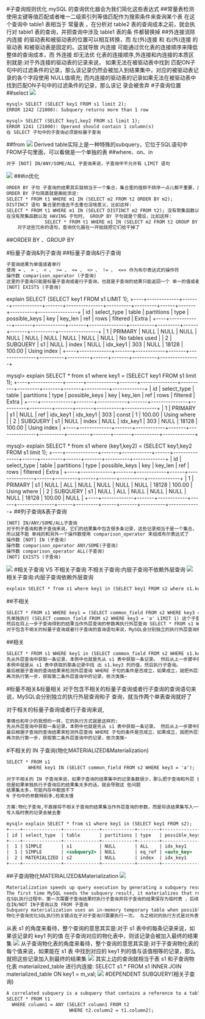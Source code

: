 #子查询规则优化
mySQL 的查询优化器会为我们简化这些表达式
##常量表检测
使用主键等值匹配或者唯一二级索引列等值匹配作为搜索条件来查询某个表
在这个查询中 table1 表相当于 常量表 ，在分析对 table2 表的查询成本之前，就会执行对 table1 表的查询，并把查询中涉及 table1 表的条
件都替换掉
##外连接消除
内连接 的驱动表和被驱动表的位置可以相互转换，而 左(外)连接 和 右(外)连接 的驱动表 和被驱动表是固定的。这就导致 内连接 
可能通过优化表的连接顺序来降低整体的查询成本，而 外连接 却无法优 化表的连接顺序,外连接和内连接的本质区别就是:对于外连接的驱动表的记录来说，
如果无法在被驱动表中找到 匹配ON子句中的过滤条件的记录，那么该记录仍然会被加入到结果集中，对应的被驱动表记录的各个字段使用 NULL值填充;
而内连接的驱动表的记录如果无法在被驱动表中找到匹配ON子句中的过滤条件的记录，那么该记 录会被舍弃
#子查询位置
##select
![](.z_3_mysql_查询优化_04_子查询优化_规则优化_MATERIALIZED物化表_semijoin_in_不相关子查询_相关子查询_images/91634d6f.png)
```asp
mysql> SELECT (SELECT key1 FROM s1 limit 2);
ERROR 1242 (21000): Subquery returns more than 1 row

mysql> SELECT (SELECT key1,key2 FROM s1 limit 1);
ERROR 1241 (21000): Operand should contain 1 column(s)
在 SELECT 子句中的子查询必须是标量子查询

```
##from
![](.z_3_mysql_查询优化_04_子查询优化_规则优化_MATERIALIZED物化表_semijoin_in_不相关子查询_相关子查询_images/82bab66a.png)
Derived table实际上是一种特殊的subquery，它位于SQL语句中FROM子句里面，可以看做是一个单独的表
##where、on、in
```asp
对于 [NOT] IN/ANY/SOME/ALL 子查询来说，子查询中不允许有 LIMIT 语句
```
![](.z_3_mysql_查询优化_04_子查询优化_规则优化_MATERIALIZED物化表_semijoin_in_不相关子查询_相关子查询_images/c6d30cbb.png)
###in优化
```asp
ORDER BY 子句 子查询的结果其实就相当于一个集合，集合里的值排不排序一点儿都不重要，比如下边这个语句中的
ORDER BY 子句简直就是画蛇添足:
SELECT * FROM t1 WHERE m1 IN (SELECT m2 FROM t2 ORDER BY m2);
DISTINCT 语句 集合里的值去不去重也没啥意义，比如这样:
SELECT * FROM t1 WHERE m1 IN (SELECT DISTINCT m2 FROM t2); 没有聚集函数以及 HAVING 子句的 GROUP BY 子句。
在没有聚集函数以及 HAVING 子句时， GROUP BY 子句就是个摆设，比如这样:
              SELECT * FROM t1 WHERE m1 IN (SELECT m2 FROM t2 GROUP BY m2);
    对于这些冗余的语句，查询优化器在一开始就把它们给干掉了
```
##ORDER BY 、GROUP BY 

#标量子查询&列子查询
##标量子查询&行子查询
```asp
子查询结果为单值或者单行
使用 = 、 > 、 < 、 >= 、 <= 、 <> 、 != 、 <=> 作为布尔表达式的操作符
操作数 comparison_operator (子查询)
这里的子查询只能是标量子查询或者行子查询，也就是子查询的结果只能返回一个 单一的值或者只能是一条记录
[NOT] EXISTS (子查询)
```

explain SELECT (SELECT key1 FROM s1 LIMIT 1);
+----+-------------+-------+------------+-------+---------------+----------+---------+------+-------+----------+----------------+
| id | select_type | table | partitions | type  | possible_keys | key      | key_len | ref  | rows  | filtered | Extra          |
+----+-------------+-------+------------+-------+---------------+----------+---------+------+-------+----------+----------------+
|  1 | PRIMARY     | NULL  | NULL       | NULL  | NULL          | NULL     | NULL    | NULL |  NULL |     NULL | No tables used |
|  2 | SUBQUERY    | s1    | NULL       | index | NULL          | idx_key1 | 303     | NULL | 18128 |   100.00 | Using index    |
+----+-------------+-------+------------+-------+---------------+----------+---------+------+-------+----------+----------------+

mysql> explain SELECT * from s1 where key1 = (SELECT key1 FROM s1 limit 1);
+----+-------------+-------+------------+-------+---------------+----------+---------+-------+-------+----------+-------------+
| id | select_type | table | partitions | type  | possible_keys | key      | key_len | ref   | rows  | filtered | Extra       |
+----+-------------+-------+------------+-------+---------------+----------+---------+-------+-------+----------+-------------+
|  1 | PRIMARY     | s1    | NULL       | ref   | idx_key1      | idx_key1 | 303     | const |     1 |   100.00 | Using where |
|  2 | SUBQUERY    | s1    | NULL       | index | NULL          | idx_key1 | 303     | NULL  | 18128 |   100.00 | Using index |
+----+-------------+-------+------------+-------+---------------+----------+---------+-------+-------+----------+-------------+

mysql> explain SELECT * from s1 where (key1,key2) = (SELECT key1,key2 FROM s1 limit 1);
+----+-------------+-------+------------+------+---------------+------+---------+------+-------+----------+-------------+
| id | select_type | table | partitions | type | possible_keys | key  | key_len | ref  | rows  | filtered | Extra       |
+----+-------------+-------+------------+------+---------------+------+---------+------+-------+----------+-------------+
|  1 | PRIMARY     | s1    | NULL       | ALL  | NULL          | NULL | NULL    | NULL | 18128 |   100.00 | Using where |
|  2 | SUBQUERY    | s1    | NULL       | ALL  | NULL          | NULL | NULL    | NULL | 18128 |   100.00 | NULL        |
+----+-------------+-------+------------+------+---------------+------+---------+------+-------+----------+-------------+
##列子查询&表子查询
```asp
[NOT] IN/ANY/SOME/ALL子查询
对于列子查询和表子查询来说，它们的结果集中包含很多条记录，这些记录相当于是一个集合，
所以就不能 单纯的和另外一个操作数使用 comparison_operator 来组成布尔表达式了
操作数 [NOT] IN (子查询)
操作数 comparison_operator ANY/SOME(子查询)
操作数 comparison_operator ALL(子查询)
[NOT] EXISTS (子查询)
```
![](.z_3_mysql_查询优化_04_子查询优化_规则优化_MATERIALIZED物化表_semijoin_in_不相关子查询_相关子查询_images/97c9b7c1.png)
#相关子查询 VS 不相关子查询
不相关子查询:内层子查询不依赖外层查询
![](.z_3_mysql_查询优化_04_子查询优化_规则优化_MATERIALIZED物化表_semijoin_in_不相关子查询_相关子查询_images/97c9b7c1.png)
相关子查询:内层子查询依赖外层查询
```asp
explain SELECT * from s1 where key1 in (SELECT key1 FROM s2 where s1.key2=s2.key3);
```
##不相关
```asp
SELECT * FROM s1 WHERE key1 = (SELECT common_field FROM s2 WHERE key3 = 'a' LIMIT 1);
先单独执行 (SELECT common_field FROM s2 WHERE key3 = 'a' LIMIT 1) 这个子查询。 
然后在将上一步子查询得到的结果当作外层查询的参数再执行外层查询 SELECT * FROM s1 WHERE key1 = ... 。
对于包含不相关的标量子查询或者行子查询的查询语句来说，MySQL会分别独立的执行外层查询和子 查询，就当作两个单表查询就好了
```
##相关
```asp
SELECT * FROM s1 WHERE key1 in (SELECT common_field FROM s2 WHERE s1.key3 = s2.key3 LIMIT 1);
先从外层查询中获取一条记录，本例中也就是先从 s1 表中获取一条记录。 然后从上一步骤中获取的那条记录中找出子查询中涉及到的值，
本例中就是从 s1 表中获取的那条记录中找 出 s1.key3 列的值，然后执行子查询。
最后根据子查询的查询结果来检测外层查询 WHERE 子句的条件是否成立，如果成立，就把外层查询的那条记 录加入到结果集，否则就丢弃。
再次执行第一步，获取第二条外层查询中的记录，依次类推~
```
#标量不相关&标量相关
对于包含不相关的标量子查询或者行子查询的查询语句来说，MySQL会分别独立的执行外层查询和子 查询，就当作两个单表查询就好了

对于相关的标量子查询或者行子查询来说,
```asp
事情也和年少的我想的一样，它的执行方式就是这样的:
先从外层查询中获取一条记录，本例中也就是先从 s1 表中获取一条记录。 然后从上一步骤中获取的那条记录中找出子查询中涉及到的值，本例中就是从 s1 表中获取的那条记录中找 出 s1.key3 列的值，然后执行子查询。
最后根据子查询的查询结果来检测外层查询 WHERE 子句的条件是否成立，如果成立，就把外层查询的那条记 录加入到结果集，否则就丢弃。
再次执行第一步，获取第二条外层查询中的记录，依次类推~

```
#不相关的 IN 子查询(物化MATERIALIZED&Materialization)
```asp
SELECT * FROM s1
        WHERE key1 IN (SELECT common_field FROM s2 WHERE key3 = 'a');
        
对于不相关的 IN 子查询来说，如果子查询的结果集中的记录条数很少，那么把子查询和外层 查询分别看成两个单独的单表查询效率还是蛮高的，
但是如果单独执行子查询后的结果集太多的话，就会导致这 些问题
结果集太多，可能内存中都放不下
N 子句中的参数特别多,检索太慢
```
```asp
方案:物化子查询,不直接将不相关子查询的结果集当作外层查询的参数，而是将该结果集写入一个临时表里
写入临时表的记录会被去重
```
```asp
mysql> explain SELECT * from s1 where key1 in (SELECT key1 FROM s2);
+----+--------------+-------------+------------+--------+---------------+------------+---------+----------------+-------+----------+-------------+
| id | select_type  | table       | partitions | type   | possible_keys | key        | key_len | ref            | rows  | filtered | Extra       |
+----+--------------+-------------+------------+--------+---------------+------------+---------+----------------+-------+----------+-------------+
|  1 | SIMPLE       | s1          | NULL       | ALL    | idx_key1      | NULL       | NULL    | NULL           | 18128 |   100.00 | Using where |
|  1 | SIMPLE       | <subquery2> | NULL       | eq_ref | <auto_key>    | <auto_key> | 303     | sakila.s1.key1 |     1 |   100.00 | NULL        |
|  2 | MATERIALIZED | s2          | NULL       | index  | idx_key1      | idx_key1   | 303     | NULL           |  9333 |   100.00 | Using index |
+----+--------------+-------------+------------+--------+---------------+------------+---------+----------------+-------+----------+-------------+
```
##子查询物化MATERIALIZED&Materialization
![](.z_3_mysql_查询优化_04_子查询优化_规则优化_MATERIALIZED物化表_semijoin_in_不相关子查询_相关子查询_images/efe8815e.png)
[](http://mysql.taobao.org/monthly/2016/07/08/)
[](https://dev.mysql.com/doc/refman/5.6/en/subquery-materialization.html)
```asp
Materialization speeds up query execution by generating a subquery result as a temporary table, normally in memory. 
The first time MySQL needs the subquery result, it materializes that result into a temporary table
在SQL执行过程中，第一次需要子查询结果时执行子查询并将子查询的结果保存为临时表 ，后续对子查询结果集的访问将直接通过临时表获得
在IN/NOT IN子查询以及 FROM 子查询
Subquery materialization uses an in-memory temporary table when possible, falling back to on-disk storage if the table becomes too larg
物化子查询优化SQL执行的关键点在于对子查询只需要执行一次。 与之相对的执行方式是对外表的每一行都对子查询进行调用，其执行计划中的查询类型为“DEPENDENT SUBQUERY”
```
从表 s1 的角度来看待，整个查询的意思其实是:对于 s1 表中的每条记录来说，如果该记录的 key1 列的值 在子查询对应的物化表中，则该记录会被加入最终的结果集
![](.z_3_mysql_查询优化_04_子查询优化_规则优化_MATERIALIZED物化表_semijoin_in_不相关子查询_相关子查询_images/397c5927.png)
从子查询物化表的角度来看待，整个查询的意思其实是:对于子查询物化表的每个值来说，如果能在 s1 表 中找到对应的 key1 列的值与该值相等的记录，那么就把这些记录加入到最终的结果集
![](.z_3_mysql_查询优化_04_子查询优化_规则优化_MATERIALIZED物化表_semijoin_in_不相关子查询_相关子查询_images/680fe510.png)
其实上边的查询就相当于表 s1 和子查询物化表 materialized_table 进行内连接: SELECT s1.* FROM s1 INNER JOIN materialized_table ON key1 = m_val;
![](.z_3_mysql_查询优化_04_子查询优化_规则优化_MATERIALIZED物化表_semijoin_in_不相关子查询_相关子查询_images/2e3b6d74.png)
#DEPENDENT SUBQUERY(相关子查询)
```asp
A correlated subquery is a subquery that contains a reference to a table that also appears in the outer query
SELECT * FROM t1
  WHERE column1 = ANY (SELECT column1 FROM t2
                       WHERE t2.column2 = t1.column2);
```
[](https://dev.mysql.com/doc/refman/8.0/en/correlated-subqueries.html)
[](https://www.cnblogs.com/zhengyun_ustc/p/slowquery3.html)
